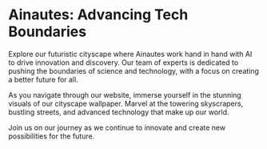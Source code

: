 <!--font:Poppins-->

# Ainautes: Advancing Tech Boundaries

Explore our futuristic cityscape where Ainautes work hand in hand with AI to drive innovation and discovery. Our team of experts is dedicated to pushing the boundaries of science and technology, with a focus on creating a better future for all.

As you navigate through our website, immerse yourself in the stunning visuals of our cityscape wallpaper. Marvel at the towering skyscrapers, bustling streets, and advanced technology that make up our world.

Join us on our journey as we continue to innovate and create new possibilities for the future.

<!--

Write me markdown content of website with wallpaper:

"A futuristic cityscape where Ainautes work alongside AI to push the boundaries of science and technology."

The header of the page should not be copy of the text but rather a real content of the website which is using this wallpaper.


---


# Welcome to Ainautes: Pushing the Boundaries of Science and Technology

Explore our futuristic cityscape where Ainautes work hand in hand with AI to drive innovation and discovery. Our team of experts is dedicated to pushing the boundaries of science and technology, with a focus on creating a better future for all.

As you navigate through our website, immerse yourself in the stunning visuals of our cityscape wallpaper. Marvel at the towering skyscrapers, bustling streets, and advanced technology that make up our world.

Join us on our journey as we continue to innovate and create new possibilities for the future.


---


Write me a Google font which is best fitting for the website.

Pick from the list:
- Montserrat
- Alegreya
- Creepster
- Cormorant Garamond
- Poppins
- Cabin
- Open Sans
- Barlow Condensed
- Lobster
- Playfair Display
- Futura
- Inter
- Orbitron
- Cinzel Decorative
- Great Vibes
- Cinzel
- Raleway
- Lato
- Dancing Script
- Exo 2
- Roboto
- IBM Plex Sans


Write just the font name nothing else.


---


Poppins

-->
